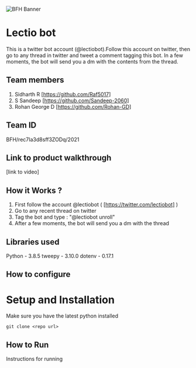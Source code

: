 ![BFH Banner](https://trello-attachments.s3.amazonaws.com/542e9c6316504d5797afbfb9/542e9c6316504d5797afbfc1/39dee8d993841943b5723510ce663233/Frame_19.png)
# Lectio bot
This is a twitter bot account (@lectiobot).Follow this account on twitter, then go to any thread in twitter 
and tweet a comment tagging this bot.     In a few moments, the bot will send you a dm with the contents from
the thread.
## Team members
1. Sidharth R [https://github.com/Raf5017]
2. S Sandeep [https://github.com/Sandeep-2060]
3. Rohan George D [https://github.com/Rohan-GD]
## Team ID
BFH/rec7Ia3d8sff3ZODq/2021
## Link to product walkthrough
[link to video]
## How it Works ?
1. First follow the account @lectiobot ( [https://twitter.com/lectiobot] )
2. Go to any recent thread on twitter 
3. Tag the bot and type : "@lectiobot unroll"
4. After a few moments, the bot will send you a dm with the thread
## Libraries used
Python - 3.8.5
tweepy - 3.10.0
dotenv - 0.17.1
## How to configure

# Setup and Installation
Make sure you have the latest python installed
```
git clone <repo url>

```
## How to Run
Instructions for running
